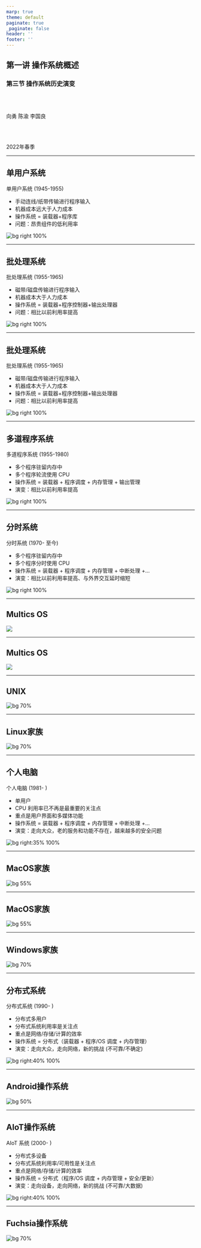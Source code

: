 ```yaml
---
marp: true
theme: default
paginate: true
_paginate: false
header: ''
footer: ''
---
```


<!-- theme: gaia -->
<!-- page_number: true -->
<!-- _class: lead -->

## 第一讲 操作系统概述

### 第三节 操作系统历史演变

<br>
<br>

向勇 陈渝 李国良 

<br>
<br>

2022年春季

---

## 单用户系统

单用户系统 (1945-1955)

- 手动连线/纸带传输进行程序输入
- 机器成本远大于人力成本
- 操作系统 = 装载器+程序库
- 问题：昂贵组件的低利用率

![bg right 100%](./figs/history-single-user-system.png)

---

## 批处理系统

批处理系统 (1955-1965)

- 磁带/磁盘传输进行程序输入
- 机器成本大于人力成本
- 操作系统 = 装载器+程序控制器+输出处理器
- 问题：相比以前利用率提高

![bg right 100%](./figs/history-batch-processing.png)

---

## 批处理系统

批处理系统 (1955-1965)

- 磁带/磁盘传输进行程序输入
- 机器成本大于人力成本
- 操作系统 = 装载器+程序控制器+输出处理器
- 问题：相比以前利用率提高

![bg right 100%](./figs/history-batch-process-graph.png)

---

## 多道程序系统

多道程序系统 (1955-1980)

- 多个程序驻留内存中
- 多个程序轮流使用 CPU
- 操作系统 = 装载器 + 程序调度 + 内存管理 + 输出管理
- 演变：相比以前利用率提高

![bg right 100%](./figs/history-multiprogramming.png)

---

## 分时系统

分时系统 (1970- 至今)  
- 多个程序驻留内存中  
- 多个程序分时使用 CPU  
- 操作系统 = 装载器 + 程序调度 + 内存管理 + 中断处理 +...  
- 演变：相比以前利用率提高、与外界交互延时缩短

![bg right 100%](./figs/history-timesharing.png)

---
## Multics OS

![](./figs/history-multics.png)

---
## Multics OS

![](./figs/multics-intro.png)

---
## UNIX

![bg 70%](./figs/unix-family.png)


---
## Linux家族

![bg 70%](./figs/linux-family.png)

---
## 个人电脑

个人电脑 (1981- )
- 单用户
- CPU 利用率已不再是最重要的关注点
- 重点是用户界面和多媒体功能
- 操作系统 = 装载器 + 程序调度 + 内存管理 + 中断处理 +...
- 演变：走向大众，老的服务和功能不存在，越来越多的安全问题

![bg right:35% 100%](./figs/history-pc.png)

---
## MacOS家族

![bg 55%](./figs/macos-family.png)

---
## MacOS家族

![bg 55%](./figs/macos-family-history.png)

---
## Windows家族

![bg 70%](./figs/windows-family.png)

---
## 分布式系统

分布式系统 (1990- )
- 分布式多用户
- 分布式系统利用率是关注点
- 重点是网络/存储/计算的效率
- 操作系统 = 分布式（装载器 + 程序/OS 调度 + 内存管理）
- 演变：走向大众，走向网络，新的挑战 (不可靠/不确定)

![bg right:40% 100%](./figs/history-ds.png)

---
## Android操作系统

![bg 50%](./figs/android-system-architecture.png)

---
## AIoT操作系统

AIoT 系统 (2000- )
- 分布式多设备
- 分布式系统利用率/可用性是关注点
- 重点是网络/存储/计算的效率
- 操作系统 = 分布式（程序/OS 调度 + 内存管理 + 安全/更新）
- 演变：走向设备，走向网络，新的挑战 (不可靠/大数据)


![bg right:40% 100%](./figs/history-aiot.png)

---
## Fuchsia操作系统

![bg 70%](./figs/fuchsia-os-intro.png)
